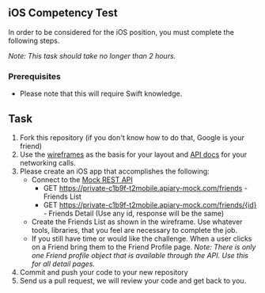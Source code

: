 ## iOS Competency Test

In order to be considered for the iOS position, you must complete the following steps. 

*Note: This task should take no longer than 2 hours.*

### Prerequisites

- Please note that this will require Swift knowledge. 

## Task

1. Fork this repository (if you don't know how to do that, Google is your friend)
2. Use the [wireframes](example.png) as the basis for your layout and [API docs](http://docs.t2mobile.apiary.io/) for your networking calls.
3. Please create an iOS app that accomplishes the following:
	- Connect to the [Mock REST API](https://private-c1b9f-t2mobile.apiary-mock.com)
		- GET https://private-c1b9f-t2mobile.apiary-mock.com/friends - Friends List
		- GET https://private-c1b9f-t2mobile.apiary-mock.com/friends/{id} - Friends Detail (Use any id, response will be the same)
	- Create the Friends List as shown in the wireframe. Use whatever tools, libraries, that you feel are necessary to complete the job. 
	- If you still have time or would like the challenge. When a user clicks on a Friend bring them to the Friend Profile page. 
	*Note: There is only one Friend profile object that is available through the API. Use this for all detail pages.* 
4. Commit and push your code to your new repository
5. Send us a pull request, we will review your code and get back to you.
